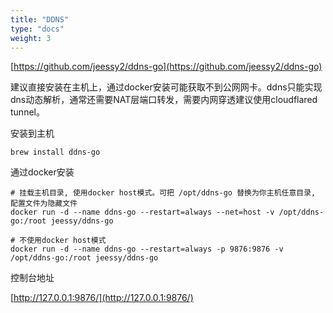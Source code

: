 ```yaml
---
title: "DDNS"
type: "docs"
weight: 3
---
```


[https://github.com/jeessy2/ddns-go](https://github.com/jeessy2/ddns-go)

建议直接安装在主机上，通过docker安装可能获取不到公网网卡。ddns只能实现dns动态解析，通常还需要NAT层端口转发，需要内网穿透建议使用cloudflared tunnel。

安装到主机

```shell
brew install ddns-go
```

通过docker安装

```shell
# 挂载主机目录, 使用docker host模式。可把 /opt/ddns-go 替换为你主机任意目录, 配置文件为隐藏文件
docker run -d --name ddns-go --restart=always --net=host -v /opt/ddns-go:/root jeessy/ddns-go

# 不使用docker host模式
docker run -d --name ddns-go --restart=always -p 9876:9876 -v /opt/ddns-go:/root jeessy/ddns-go
```

控制台地址

[http://127.0.0.1:9876/](http://127.0.0.1:9876/)
